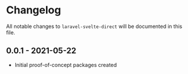 # Changelog

All notable changes to `laravel-svelte-direct` will be documented in this file.

## 0.0.1 - 2021-05-22

- Initial proof-of-concept packages created
